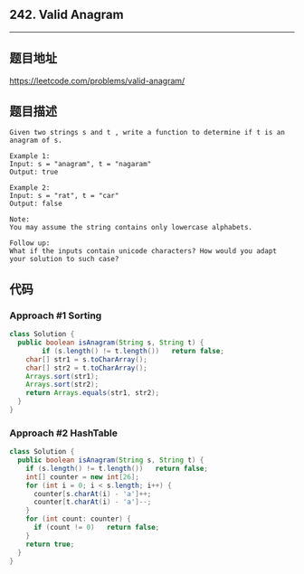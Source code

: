 ## 242. Valid Anagram

----
## 题目地址

https://leetcode.com/problems/valid-anagram/

## 题目描述
```
Given two strings s and t , write a function to determine if t is an anagram of s.

Example 1:
Input: s = "anagram", t = "nagaram"
Output: true

Example 2:
Input: s = "rat", t = "car"
Output: false

Note:
You may assume the string contains only lowercase alphabets.

Follow up:
What if the inputs contain unicode characters? How would you adapt your solution to such case?
```

## 代码

### Approach #1 Sorting

```java
class Solution {
  public boolean isAnagram(String s, String t) {
		if (s.length() != t.length()) 	return false;
    char[] str1 = s.toCharArray();
    char[] str2 = t.toCharArray();
    Arrays.sort(str1);
    Arrays.sort(str2);
    return Arrays.equals(str1, str2);
  }
}
```

### Approach #2 HashTable

```java
class Solution {
  public boolean isAnagram(String s, String t) {
    if (s.length() != t.length())	return false;
    int[] counter = new int[26];
    for (int i = 0; i < s.length; i++) {
      counter[s.charAt(i) - 'a']++;
      counter[t.charAt(i) - 'a']--;
    }
    for (int count: counter) {
      if (count != 0) 	return false;
    }
    return true;
  }
}
```















